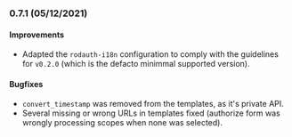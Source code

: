 ### 0.7.1 (05/12/2021)

#### Improvements

* Adapted the `rodauth-i18n` configuration to comply with the guidelines for `v0.2.0` (which is the defacto minimmal supported version).

#### Bugfixes

* `convert_timestamp` was removed from the templates, as it's private API.
* Several missing or wrong URLs in templates fixed (authorize form was wrongly processing scopes when none was selected).
